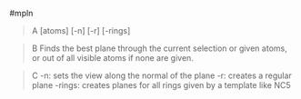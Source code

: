 #mpln
>A [atoms] [-n] [-r] [-rings]

>B Finds the best plane through the current selection or given atoms, or out of all visible atoms if none are given.

>C -n: sets the view along the normal of the plane
-r: creates a regular plane
-rings: creates planes for all rings given by a template like NC5

